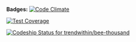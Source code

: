 <strong>Badges:</strong>
[![Code Climate](https://codeclimate.com/github/trendwithin/bee-thousand/badges/gpa.svg)](https://codeclimate.com/github/trendwithin/bee-thousand)

[![Test Coverage](https://codeclimate.com/github/trendwithin/bee-thousand/badges/coverage.svg)](https://codeclimate.com/github/trendwithin/bee-thousand/coverage)

[ ![Codeship Status for trendwithin/bee-thousand](https://app.codeship.com/projects/26379bc0-0855-0135-5cb7-0eeb550ff5e5/status?branch=master)](https://app.codeship.com/projects/214346)
